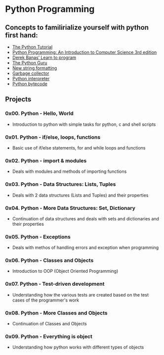 # Python Programming

## Concepts to familirialize yourself with python first hand:

* [The Python Tutorial](https://intranet.alxswe.com/rltoken/Fl7kjKxXgkbmX5P0-4k4tQ)
* [Python Programming: An Introduction to Computer Science 3rd edition](https://intranet.alxswe.com/rltoken/NHlaFZoFcYtZHVMj1ncXmw)
* [Derek Banas’ Learn to program](https://intranet.alxswe.com/rltoken/RNQj-DQDjG_lOzQn_ku2eg)
* [The Python Guru](https://intranet.alxswe.com/rltoken/5U-qFDOGHyBSCLg2A37ILA)
* [New string formatting](https://intranet.alxswe.com/rltoken/SUwBgkKMH7wiedG57WcT9A)
* [Garbage collector](https://intranet.alxswe.com/rltoken/CimKF3MlfErabvZWtFxHjg)
* [Python interpreter](https://intranet.alxswe.com/rltoken/a5z3uSkiby1Xw679cFiw1Q)
* [Python bytecode](https://intranet.alxswe.com/rltoken/oJ2v8bVCLZmAowJ7WXLzJg)

## Projects

### 0x00. Python - Hello, World

* Introduction to python with simple tasks for python, c and shell scripts

### 0x01. Python - if/else, loops, functions

* Basic use of if/else statements, for and while loops and functions

### 0x02. Python - import & modules

* Deals with modules and methods of importing functions

### 0x03. Python - Data Structures: Lists, Tuples

* Deals with 2 data structures (Lists and Tuples) and their properties

### 0x04. Python - More Data Structures: Set, Dictionary

* Continuation of data structures and deals with sets and dictionaries and their properties

### 0x05. Python - Exceptions

* Deals with methos of handling errors and exception when programming

### 0x06. Python - Classes and Objects

* Introduction to OOP (Object Oriented Programming)

### 0x07. Python - Test-driven development

* Understanding how the various tests are created based on the test cases of the programmer's work

### 0x08. Python - More Classes and Objects

* Continuation of Classes and Objects

### 0x09. Python - Everything is object

* Understanding how python works with different types of objects
